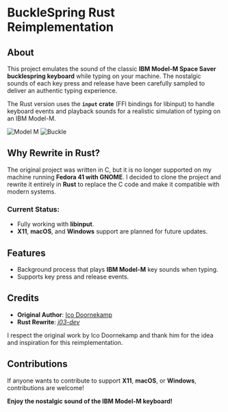 # BuckleSpring Rust Reimplementation

## About

This project emulates the sound of the classic **IBM Model-M Space Saver bucklespring keyboard** while typing on your machine. The nostalgic sounds of each key press and release have been carefully sampled to deliver an authentic typing experience.

The Rust version uses the **`input` crate** (FFI bindings for libinput) to handle keyboard events and playback sounds for a realistic simulation of typing on an IBM Model-M.

![Model M](img/model-m.jpg)
![Buckle](img/buckle.gif)

## Why Rewrite in Rust?

The original project was written in C, but it is no longer supported on my machine running **Fedora 41 with GNOME**. I decided to clone the project and rewrite it entirely in **Rust** to replace the C code and make it compatible with modern systems.  

### Current Status:
- Fully working with **libinput**.
- **X11**, **macOS**, and **Windows** support are planned for future updates.

## Features

- Background process that plays **IBM Model-M** key sounds when typing.
- Supports key press and release events.


## Credits

- **Original Author**: [Ico Doornekamp](https://github.com/zevv/bucklespring)  
- **Rust Rewrite**: *[j03-dev](https::github.com/j03-dev/bucklespring-rust)*  

I respect the original work by Ico Doornekamp and thank him for the idea and inspiration for this reimplementation.


## Contributions

If anyone wants to contribute to support **X11**, **macOS**, or **Windows**, contributions are welcome!


**Enjoy the nostalgic sound of the IBM Model-M keyboard!**

